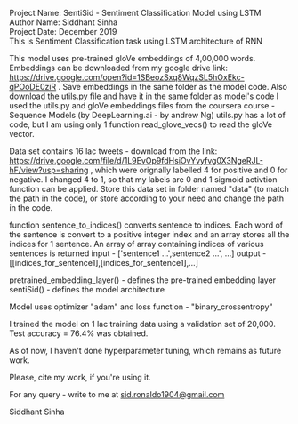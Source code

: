 Project Name: SentiSid - Sentiment Classification Model using LSTM <br>
Author Name: Siddhant Sinha <br>
Project Date: December 2019 <br>
This is Sentiment Classification task using LSTM architecture of RNN <br>

This model uses pre-trained gloVe embeddings of 4,00,000 words. Embeddings can be downloaded from my google drive link: https://drive.google.com/open?id=1SBeozSxq8WqzSL5hOxEkc-qPOoDE0ziR . Save embeddings in the same folder as the model code.
Also download the utils.py file and have it in the same folder as model's code 
I used the utils.py and gloVe embeddings files from the coursera course - Sequence Models (by DeepLearning.ai - by andrew Ng)
utils.py has a lot of code, but I am using only 1 function read_glove_vecs() to read the gloVe vector.

Data set contains 16 lac tweets - download from the link: https://drive.google.com/file/d/1L9EvOp9fdHsiOvYvyfvg0X3NgeRJL-hF/view?usp=sharing , which were orignally labelled 4 for positive and 0 for negative.
I changed 4 to 1, so that my labels are 0 and 1 sigmoid activtion function can be applied.
Store this data set in folder named "data" (to match the path in the code), or store according to your need and change the path in the code.

function sentence_to_indices() converts sentence to indices. Each word of the sentence is convert to a positive integer index and an array stores all the indices for 1 sentence. An array of array containing indices of various sentences is returned
input - ['sentence1 ...',sentence2 ...', ...]
output - [[indices_for_sentence1],[indices_for_sentence1],...]

pretrained_embedding_layer() - defines the pre-trained embedding layer
sentiSid() - defines the model architecture

Model uses optimizer "adam" and loss function - "binary_crossentropy"

I trained the model on 1 lac training data using a validation set of 20,000. 
Test accuracy = 76.4% was obtained.

As of now, I haven't done hyperparameter tuning, which remains as future work.

Please, cite my work, if you're using it.

For any query - write to me at sid.ronaldo1904@gmail.com

Siddhant Sinha
